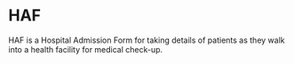 # HAF
HAF is a Hospital Admission Form for taking details of patients as they walk into a health facility for medical check-up.
